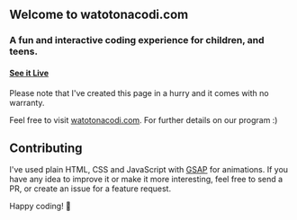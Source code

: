 ## Welcome to watotonacodi.com

### A fun and interactive coding experience for children, and teens.

#### [See it Live](https://dataman7.github.io/watoto-na-codi-intro/)

Please note that I've created this page in a hurry and it comes with no warranty.

Feel free to visit [watotonacodi.com](https://www.watotonacodi.com). For further details on our program :)


## Contributing

I've used plain HTML, CSS and JavaScript with [GSAP](https://greensock.com/gsap) for animations.
If you have any idea to improve it or make it more interesting, feel free to send a PR, or create an issue for a feature request.

Happy coding! 🎉
